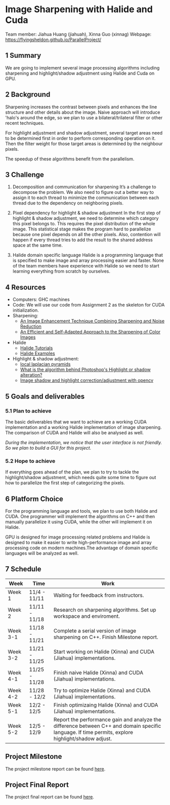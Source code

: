 # Image Sharpening with Halide and Cuda 

Team member: Jiahua Huang (jiahuah), Xinna Guo (xinnag)
Webpage: https://flyingsheldon.github.io/ParallelProject/

## 1 Summary
We are going to implement several image processing algorithms including sharpening and highlight/shadow adjustment using Halide and Cuda on GPU.

## 2 Background
Sharpening increases the contrast between pixels and enhances the line structure and other details about the image. Naive approach will introduce 'halo's around the edge, so we plan to use a bilateral/trilateral filter or other recent techniques. 
 
For highlight adjustment and shadow adjustment, several target areas need to be determined first in order to perform corresponding operation on it. Then the filter weight for those target areas is determined by the neighbour pixels. 
 
The speedup of these algorithms benefit from the parallelism.
## 3 Challenge
1. Decomposition and communication for sharpening
It’s a challenge to decompose the problem. We also need to figure out a better way to assign it to each thread to minimize the communication between each thread due to the dependency on neighboring pixels.

2. Pixel dependency for highlight & shadow adjustment 
In the first step of highlight & shadow adjustment, we need to determine which category this pixel belongs to. This requires the pixel distribution of the whole image. 
This statistical stage makes the program hard to parallelize because one pixel depends on all the other pixels. Also, contention will happen if every thread tries to add the result to the shared address space at the same time. 

3. Halide domain specific language
 Halide is a programming language that is specified to make image and array processing easier and faster. None of the team members have experience with Halide so we need to start learning everything from scratch by ourselves. 

## 4 Resources
- Computers: GHC machines
- Code: We will use our code from Assignment 2 as the skeleton for CUDA initialization. 
- Sharpening: 
  - [An Image Enhancement Technique Combining Sharpening and Noise Reduction](https://ieeexplore.ieee.org/iel5/19/22392/01044761.pdf?casa_token=e8vIWpGLM7IAAAAA:lCyy04GTVAMH1lb3S6U001CrO0n6M8qj5vPwGHGwocgQM2uys6NIGJaR5Cp_8BZytX5Wf-RF1w)
  - [An Efficient and Self-Adapted Approach to the Sharpening of Color Images](https://www.hindawi.com/journals/tswj/2013/105945/)
- Halide
  - [Halide Tutorials](https://halide-lang.org/tutorials/tutorial_introduction.html)   
  - [Halide Examples](https://github.com/halide/Halide/tree/master/apps)
- Highlight & shadow adjustment: 
  - [local laplacian pyramids](https://www.darktable.org/2017/11/local-laplacian-pyramids/)
  - [What is the algorithm behind Photoshop's Highlight or shadow alteration?](https://stackoverflow.com/questions/51591445/what-is-the-algorithm-behind-photoshops-highlight-or-shadow-alteration)
  - [Image shadow and highlight correction/adjustment with opencv](https://gist.github.com/HViktorTsoi/8e8b0468a9fb07842669aa368382a7df)

## 5 Goals and deliverables
### 5.1 Plan to achieve
The basic deliverables that we want to achieve are a working CUDA implementation and a working Halide implementation of image sharpening. The comparison of CUDA and Halide will also be analysed as well. 

*During the implementation, we notice that the user interface is not friendly. So we plan to build a GUI for this project.*

### 5.2 Hope to achieve
If everything goes ahead of the plan, we plan to try to tackle the highlight/shadow adjustment, which needs quite some time to figure out how to parallelize the first step of categorizing the pixels. 

## 6 Platform Choice
For the programming language and tools, we plan to use both Halide and CUDA. One programmer will implement the algorithms on C++  and then manually parallelize it using CUDA, while the other will implement it on Halide. 
 
GPU is designed for image processing related problems and Halide is designed to make it easier to write high-performance image and array processing code on modern machines.The advantage of domain specific languages will be analyzed as well. 

## 7 Schedule

| Week | Time      | Work |
| --------------- |------------- | ----------- |
| Week 1 | 11/4 - 11/11     | Waiting for feedback from instructors. |
| Week 2 | 11/11 - 11/18 | Research on sharpening algorithms. Set up workspace and enviroment. |
| Week 3-1 | 11/18 - 11/21 | Complete a serial version of image sharpening on C++. Finish Milestone report. |
| Week 3-2 | 11/21 - 11/25 | Start working on Halide (Xinna) and CUDA (Jiahua) implementations. |
| Week 4-1 | 11/25 - 11/28 | Finish naive Halide (Xinna) and CUDA (Jiahua) implementations. |
| Week 4-2 | 11/28 - 12/2 | Try to optimize Halide (Xinna) and CUDA (Jiahua) implementations.|
| Week 5-1 | 12/2 - 12/5 | Finish optimizaing Halide (Xinna) and CUDA (Jiahua) implementations. |
| Week 5-2 | 12/5 - 12/9 | Report the performance gain and analyze the difference between C++ and domain specific language. If time permits, explore highlight/shadow adjust.  |

## Project Milestone
The project milestone report can be found [here](https://docs.google.com/document/d/1HQVhltZfXv3lvUDZ7W8OBGb-d31G9bimXVihOkDngkw/edit?usp=sharing).

## Project Final Report
The project final report can be found [here](https://docs.google.com/document/d/1bB0C5m6Li3Vumq7ceqmKENrCzsZEWFqbRofSQxDfkkw/edit?usp=sharing).
